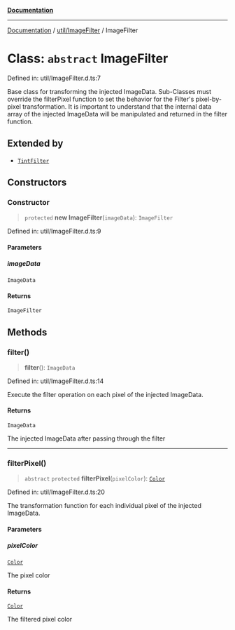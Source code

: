 [**Documentation**](../../../index.md)

***

[Documentation](../../../index.md) / [util/ImageFilter](../index.md) / ImageFilter

# Class: `abstract` ImageFilter

Defined in: util/ImageFilter.d.ts:7

Base class for transforming the injected ImageData. Sub-Classes must override the filterPixel function to set the
behavior for the Filter's pixel-by-pixel transformation. It is important to understand that the internal data array
of the injected ImageData will be manipulated and returned in the filter function.

## Extended by

- [`TintFilter`](TintFilter.md)

## Constructors

### Constructor

> `protected` **new ImageFilter**(`imageData`): `ImageFilter`

Defined in: util/ImageFilter.d.ts:9

#### Parameters

##### imageData

`ImageData`

#### Returns

`ImageFilter`

## Methods

### filter()

> **filter**(): `ImageData`

Defined in: util/ImageFilter.d.ts:14

Execute the filter operation on each pixel of the injected ImageData.

#### Returns

`ImageData`

The injected ImageData after passing through the filter

***

### filterPixel()

> `abstract` `protected` **filterPixel**(`pixelColor`): [`Color`](../../utils/interfaces/Color.md)

Defined in: util/ImageFilter.d.ts:20

The transformation function for each individual pixel of the injected ImageData.

#### Parameters

##### pixelColor

[`Color`](../../utils/interfaces/Color.md)

The pixel color

#### Returns

[`Color`](../../utils/interfaces/Color.md)

The filtered pixel color
